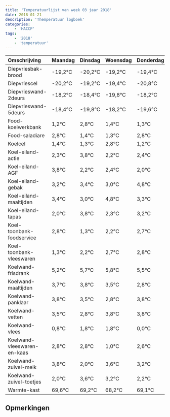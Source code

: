 ```yaml
---
title: 'Temperatuurlijst van week 03 jaar 2018'
date: 2018-01-21
description: 'Themperatuur logboek'
categories:
    - 'HACCP'
tags:
    - '2018'
    - 'temperatuur'
---
```

|Omschrijving|Maandag|Dinsdag|Woensdag|Donderdag|Vrijdag|Zaterdag|Zondag|
|:---|:---|:---|:---|:---|:---|:---|:---|
|Diepvriesbak-brood|-19,2°C|-20,2°C|-19,2°C|-19,4°C|-20,8°C|-19,2°C|-20,6°C|
|Diepvriescel|-20,2°C|-19,2°C|-19,4°C|-20,8°C|-19,2°C|-20,6°C|-20,7°C|
|Diepvrieswand-2deurs|-18,2°C|-18,4°C|-19,8°C|-18,2°C|-19,6°C|-19,7°C|-18,2°C|
|Diepvrieswand-5deurs|-18,4°C|-19,8°C|-18,2°C|-19,6°C|-19,7°C|-18,2°C|-19,8°C|
|Food-koelwerkbank|1,2°C|2,8°C|1,4°C|1,3°C|2,8°C|1,2°C|1,4°C|
|Food-saladiare|2,8°C|1,4°C|1,3°C|2,8°C|1,2°C|1,4°C|1,0°C|
|Koelcel|1,4°C|1,3°C|2,8°C|1,2°C|1,4°C|1,0°C|2,8°C|
|Koel-eiland-actie|2,3°C|3,8°C|2,2°C|2,4°C|2,0°C|3,8°C|2,3°C|
|Koel-eiland-AGF|3,8°C|2,2°C|2,4°C|2,0°C|3,8°C|2,3°C|3,2°C|
|Koel-eiland-gebak|3,2°C|3,4°C|3,0°C|4,8°C|3,3°C|4,2°C|4,7°C|
|Koel-eiland-maaltijden|3,4°C|3,0°C|4,8°C|3,3°C|4,2°C|4,7°C|4,8°C|
|Koel-eiland-tapas|2,0°C|3,8°C|2,3°C|3,2°C|3,7°C|3,8°C|3,5°C|
|Koel-toonbank-foodservice|2,8°C|1,3°C|2,2°C|2,7°C|2,8°C|2,5°C|1,8°C|
|Koel-toonbank-vleeswaren|1,3°C|2,2°C|2,7°C|2,8°C|2,5°C|1,8°C|2,8°C|
|Koelwand-frisdrank|5,2°C|5,7°C|5,8°C|5,5°C|4,8°C|5,8°C|5,8°C|
|Koelwand-maaltijden|3,7°C|3,8°C|3,5°C|2,8°C|3,8°C|3,8°C|2,0°C|
|Koelwand-panklaar|3,8°C|3,5°C|2,8°C|3,8°C|3,8°C|2,0°C|3,6°C|
|Koelwand-vetten|3,5°C|2,8°C|3,8°C|3,8°C|2,0°C|3,6°C|3,2°C|
|Koelwand-vlees|0,8°C|1,8°C|1,8°C|0,0°C|1,6°C|1,2°C|0,2°C|
|Koelwand-vleeswaren-en-kaas|2,8°C|2,8°C|1,0°C|2,6°C|2,2°C|1,2°C|2,1°C|
|Koelwand-zuivel-melk|3,8°C|2,0°C|3,6°C|3,2°C|2,2°C|3,1°C|3,8°C|
|Koelwand-zuivel-toetjes|2,0°C|3,6°C|3,2°C|2,2°C|3,1°C|3,8°C|2,1°C|
|Warmte-kast|69,6°C|69,2°C|68,2°C|69,1°C|69,8°C|68,1°C|68,3°C|

## Opmerkingen


